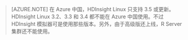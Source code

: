 > [AZURE.NOTE] 在 Azure 中国，HDInsight Linux 只支持 3.5 或更新。HDInsight Linux 3.2、3.3 和 3.4 都不能在 Azure 中国使用。不过 HDInsight 模拟器可是使用那些版本。另外，由于高级版还上线，R Server 集群还不能使用。